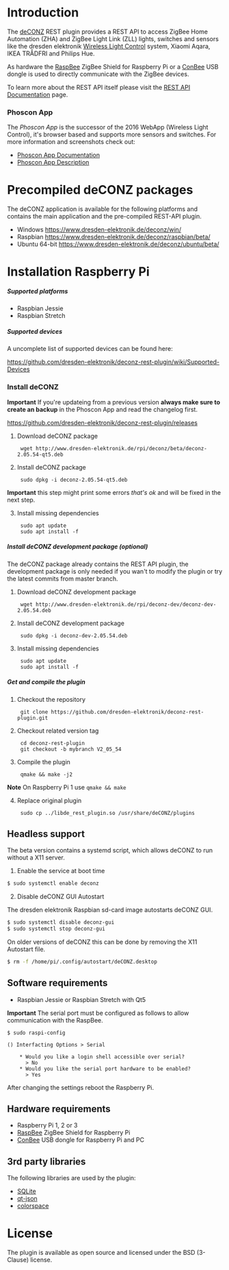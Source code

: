 Introduction
============

The [deCONZ](http://www.dresden-elektronik.de/funktechnik/products/software/pc/deconz?L=1) REST plugin provides a REST API to access ZigBee Home Automation (ZHA) and ZigBee Light Link (ZLL) lights, switches and sensors like the dresden elektronik [Wireless Light Control](http://www.dresden-elektronik.de/funktechnik/solutions/wireless-light-control) system, Xiaomi Aqara, IKEA TRÅDFRI and Philips Hue.

As hardware the [RaspBee](https://www.dresden-elektronik.de/raspbee?L=1&ref=gh) ZigBee Shield for Raspberry Pi or a [ConBee](https://www.dresden-elektronik.de/conbee?L=1&ref=gh) USB dongle is used to directly communicate with the ZigBee devices.

To learn more about the REST API itself please visit the [REST API Documentation](http://dresden-elektronik.github.io/deconz-rest-doc/) page.

### Phoscon App
The *Phoscon App* is the successor of the 2016 WebApp (Wireless Light Control), it's browser based and supports more sensors and switches. For more information and screenshots check out:

* [Phoscon App Documentation](https://doc.phoscon.de/app/doc.html?ref=gh)
* [Phoscon App Description](https://www.dresden-elektronik.de/funktechnik/solutions/wireless-light-control/phoscon-app?L=1&ref=gh)


Precompiled deCONZ packages
===========================

The deCONZ application is available for the following platforms and contains the main application and the pre-compiled REST-API plugin.

* Windows  https://www.dresden-elektronik.de/deconz/win/
* Raspbian https://www.dresden-elektronik.de/deconz/raspbian/beta/
* Ubuntu 64-bit https://www.dresden-elektronik.de/deconz/ubuntu/beta/

Installation Raspberry Pi
=========================

##### Supported platforms
* Raspbian Jessie
* Raspbian Stretch

##### Supported devices

A uncomplete list of supported devices can be found here:

https://github.com/dresden-elektronik/deconz-rest-plugin/wiki/Supported-Devices

### Install deCONZ

**Important** If you're updateing from a previous version **always make sure to create an backup** in the Phoscon App and read the changelog first.

https://github.com/dresden-elektronik/deconz-rest-plugin/releases

1. Download deCONZ package

        wget http://www.dresden-elektronik.de/rpi/deconz/beta/deconz-2.05.54-qt5.deb

2. Install deCONZ package

        sudo dpkg -i deconz-2.05.54-qt5.deb

**Important** this step might print some errors *that's ok* and will be fixed in the next step.

3. Install missing dependencies

        sudo apt update
        sudo apt install -f

##### Install deCONZ development package (optional)

The deCONZ package already contains the REST API plugin, the development package is only needed if you wan't to modify the plugin or try the latest commits from master branch.

1. Download deCONZ development package

        wget http://www.dresden-elektronik.de/rpi/deconz-dev/deconz-dev-2.05.54.deb

2. Install deCONZ development package

        sudo dpkg -i deconz-dev-2.05.54.deb

3. Install missing dependencies

        sudo apt update
        sudo apt install -f

##### Get and compile the plugin
1. Checkout the repository

        git clone https://github.com/dresden-elektronik/deconz-rest-plugin.git

2. Checkout related version tag

        cd deconz-rest-plugin
        git checkout -b mybranch V2_05_54

3. Compile the plugin

        qmake && make -j2

**Note** On Raspberry Pi 1 use `qmake && make`

4. Replace original plugin

        sudo cp ../libde_rest_plugin.so /usr/share/deCONZ/plugins

Headless support
----------------

The beta version contains a systemd script, which allows deCONZ to run without a X11 server.

1. Enable the service at boot time

```bash
$ sudo systemctl enable deconz
```

2. Disable deCONZ GUI Autostart

The dresden elektronik Raspbian sd-card image autostarts deCONZ GUI.

```bash
$ sudo systemctl disable deconz-gui
$ sudo systemctl stop deconz-gui
```

On older versions of deCONZ this can be done by removing the X11 Autostart file.

```bash
$ rm -f /home/pi/.config/autostart/deCONZ.desktop
```


Software requirements
---------------------
* Raspbian Jessie or Raspbian Stretch with Qt5

**Important** The serial port must be configured as follows to allow communication with the RaspBee.

    $ sudo raspi-config

    () Interfacting Options > Serial

        * Would you like a login shell accessible over serial?
          > No
        * Would you like the serial port hardware to be enabled?
          > Yes

After changing the settings reboot the Raspberry Pi.


Hardware requirements
---------------------

* Raspberry Pi 1, 2 or 3
* [RaspBee](http://www.dresden-elektronik.de/funktechnik/solutions/wireless-light-control/raspbee?L=1) ZigBee Shield for Raspberry Pi
* [ConBee](https://www.dresden-elektronik.de/funktechnik/solutions/wireless-light-control/conbee/?L=1) USB dongle for Raspberry Pi and PC

3rd party libraries
-------------------
The following libraries are used by the plugin:

* [SQLite](http://www.sqlite.org)
* [qt-json](https://github.com/lawand/droper/tree/master/qt-json)
* [colorspace](http://www.getreuer.info/home/colorspace)

License
=======
The plugin is available as open source and licensed under the BSD (3-Clause) license.

